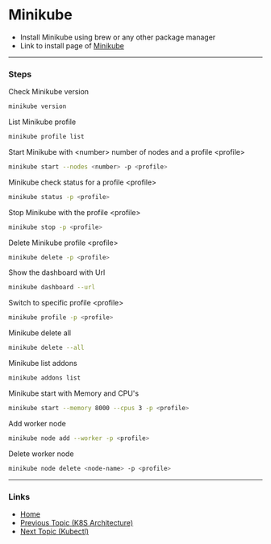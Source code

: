 # Minikube

* Install Minikube using brew or any other package manager
* Link to install page of [Minikube](https://minikube.sigs.k8s.io/docs/start/)

---
### Steps
Check Minikube version
```bash
minikube version
```
List Minikube profile
```bash
minikube profile list
```
Start Minikube with &lt;number&gt; number of nodes and a profile &lt;profile&gt;
```bash
minikube start --nodes <number> -p <profile>
```
Minikube check status for a profile &lt;profile&gt;
```bash
minikube status -p <profile>
```
Stop Minikube with the profile &lt;profile&gt;
```bash
minikube stop -p <profile>
```
Delete Minikube profile &lt;profile&gt;
```bash
minikube delete -p <profile>
```
Show the dashboard with Url
```bash
minikube dashboard --url
```
Switch to specific profile &lt;profile&gt;
```bash
minikube profile -p <profile>
```
Minikube delete all
```bash
minikube delete --all
```
Minikube list addons
```bash
minikube addons list
```
Minikube start with Memory and CPU's
```bash
minikube start --memory 8000 --cpus 3 -p <profile>
```
Add worker node
```bash
minikube node add --worker -p <profile>
```
Delete worker node
```bash
minikube node delete <node-name> -p <profile>
```
---
### Links
* [Home](https://github.com/vimalmenon/k8s-learn)
* [Previous Topic (K8S Architecture)](https://github.com/vimalmenon/k8s-learn/tree/master/example/K8S%20Architecture)
* [Next Topic (Kubectl)](https://github.com/vimalmenon/k8s-learn/tree/master/example/Kubectl)


